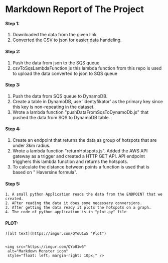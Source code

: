 # Markdown Report of The Project
#### Step 1: 
 1. Downloaded the data from the given link
 2. Converted the CSV to json for easier data handeling.
 
#### Step 2:
  1. Push the data from json to the SQS queue
  2. csvToSqsLambdaFunction.js this lambda function from this repo is used to upload the data converted to json to SQS queue
  
#### Step 3: 
  1. Push the data from SQS queue to DynamoDB.
  2. Create a table in DynamoDB, use 'identyfikator' as the primary key since this key is non-repeating in the dataset.
  3. Wrote a lambda function "pushDataFromSqsToDynamoDb.js" that pushed the data from SQS to DynamoDB table.
  
#### Step 4: 
  1. Create an endpoint that returns the data as group of hotspots that are under 3km radius.
  2. Wrote a lambda function "returnHotspots.js". Added the AWS API gateway as a trigger and created a HTTP GET API. API endpoint trigghers this lambda function and returns the hotspots.
  3. To calculate the distance between points a function is used that is based on " Haversine formula".
  
  #### Step 5: 
    1. A small python Application reads the data from the ENDPOINT that we created.
    2. AFter reading the data it does some necessary conversions.
    3. After getting the data ready it plots the hotspots on a graph.
    4. The code of python application is in "plot.py" file
    
    
  #### PLOT:
    
    ![alt text](https://imgur.com/QYoU1w5 "Plot")
    
    
    <img src="https://imgur.com/QYoU1w5"
     alt="Markdown Monster icon"
     style="float: left; margin-right: 10px;" />

